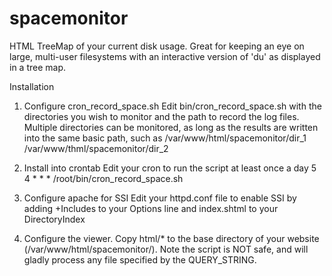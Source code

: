 spacemonitor
============

HTML TreeMap of your current disk usage. Great for keeping an eye on large, multi-user filesystems with an interactive version of 'du' as displayed in a tree map.

Installation

1. Configure cron_record_space.sh
Edit bin/cron_record_space.sh with the directories you wish to monitor and the path to record the log files. Multiple directories can be monitored, as long as the results are written into the same basic path, such as
/var/www/html/spacemonitor/dir_1
/var/www/thml/spacemonitor/dir_2

2. Install into crontab
Edit your cron to run the script at least once a day
5 4 * * * /root/bin/cron_record_space.sh

3. Configure apache for SSI
Edit your httpd.conf file to enable SSI by adding +Includes to your Options line and index.shtml to your DirectoryIndex

4. Configure the viewer.
Copy html/* to the base directory of your website (/var/www/html/spacemonitor/). Note the script is NOT safe, and will gladly process any file specified by the QUERY_STRING.
